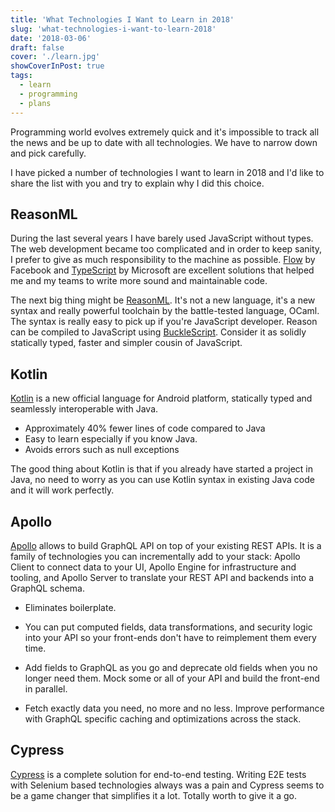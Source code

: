 ```yaml
---
title: 'What Technologies I Want to Learn in 2018'
slug: 'what-technologies-i-want-to-learn-2018'
date: '2018-03-06'
draft: false
cover: './learn.jpg'
showCoverInPost: true
tags:
  - learn
  - programming
  - plans
---
```


Programming world evolves extremely quick and it's impossible to track all the news and be up to date with all technologies. We have to narrow down and pick carefully.

I have picked a number of technologies I want to learn in 2018 and I'd like to share the list with you and try to explain why I did this choice.

## ReasonML

During the last several years I have barely used JavaScript without types. The web development became too complicated and in order to keep sanity, I prefer to give as much responsibility to the machine as possible. [Flow](https://flow.org/) by Facebook and [TypeScript](https://www.typescriptlang.org/) by Microsoft are excellent solutions that helped me and my teams to write more sound and maintainable code.

The next big thing might be [ReasonML](https://reasonml.github.io/). It's not a new language, it's a new syntax and really powerful toolchain by the battle-tested language, OCaml. The syntax is really easy to pick up if you're JavaScript developer. Reason can be compiled to JavaScript using [BuckleScript](https://bucklescript.github.io/). Consider it as solidly statically typed, faster and simpler cousin of JavaScript.

## Kotlin

[Kotlin](https://kotlinlang.org/) is a new official language for Android platform, statically typed and seamlessly interoperable with Java.

- Approximately 40% fewer lines of code compared to Java
- Easy to learn especially if you know Java.
- Avoids errors such as null exceptions

The good thing about Kotlin is that if you already have started a project in Java, no need to worry
as you can use Kotlin syntax in existing Java code and it will work perfectly.

## Apollo

[Apollo](https://www.apollographql.com/) allows to build GraphQL API on top of your existing REST APIs. It is a family of technologies you can incrementally add to your stack: Apollo Client to connect data to your UI, Apollo Engine for infrastructure and tooling, and Apollo Server to translate your REST API and backends into a GraphQL schema.

- Eliminates boilerplate.

- You can put computed fields, data transformations, and security logic into your API so your front-ends don't have to reimplement them every time.

- Add fields to GraphQL as you go and deprecate old fields when you no longer need them. Mock some or all of your API and build the front-end in parallel.

- Fetch exactly data you need, no more and no less. Improve performance with GraphQL specific caching and optimizations across the stack.

## Cypress

[Cypress](https://www.cypress.io/) is a complete solution for end-to-end testing. Writing E2E tests with Selenium based technologies always was a pain and Cypress seems to be a game changer that simplifies it a lot. Totally worth to give it a go.
